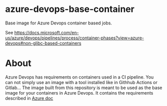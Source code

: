 # azure-devops-base-container

Base image for Azure Devops container based jobs.

See https://docs.microsoft.com/en-us/azure/devops/pipelines/process/container-phases?view=azure-devops#non-glibc-based-containers

# About

Azure Devops has requirements on containers used in a CI pipeline. You can not simply use an image with a tool installed like in Githhub Actions or Gitlab...
The image built from this repository is meant to be used as the base image for your containers in Azure Devops. It contains the requirements described in [Azure doc](https://docs.microsoft.com/en-us/azure/devops/pipelines/process/container-phases?view=azure-devops#non-glibc-based-containers)
